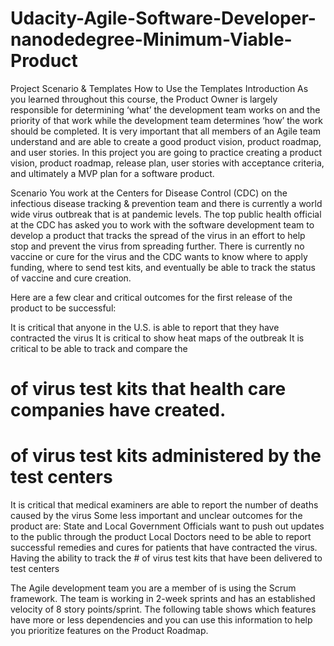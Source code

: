 # Udacity-Agile-Software-Developer-nanodedegree-Minimum-Viable-Product
Project Scenario & Templates
How to Use the Templates
Introduction
As you learned throughout this course, the Product Owner is largely responsible for determining ‘what’ the development team works on and the priority of that work while the development team determines ‘how’ the work should be completed. It is very important that all members of an Agile team understand and are able to create a good product vision, product roadmap, and user stories. In this project you are going to practice creating a product vision, product roadmap, release plan, user stories with acceptance criteria, and ultimately a MVP plan for a software product.

Scenario
You work at the Centers for Disease Control (CDC) on the infectious disease tracking & prevention team and there is currently a world wide virus outbreak that is at pandemic levels. The top public health official at the CDC has asked you to work with the software development team to develop a product that tracks the spread of the virus in an effort to help stop and prevent the virus from spreading further. There is currently no vaccine or cure for the virus and the CDC wants to know where to apply funding, where to send test kits, and eventually be able to track the status of vaccine and cure creation.

Here are a few clear and critical outcomes for the first release of the product to be successful:

It is critical that anyone in the U.S. is able to report that they have contracted the virus
It is critical to show heat maps of the outbreak
It is critical to be able to track and compare the
# of virus test kits that health care companies have created.
# of virus test kits administered by the test centers
It is critical that medical examiners are able to report the number of deaths caused by the virus
Some less important and unclear outcomes for the product are: State and Local Government Officials want to push out updates to the public through the product Local Doctors need to be able to report successful remedies and cures for patients that have contracted the virus. Having the ability to track the # of virus test kits that have been delivered to test centers

The Agile development team you are a member of is using the Scrum framework. The team is working in 2-week sprints and has an established velocity of 8 story points/sprint. The following table shows which features have more or less dependencies and you can use this information to help you prioritize features on the Product Roadmap.
